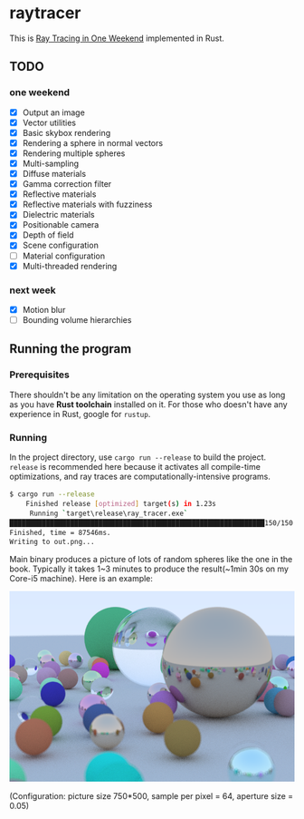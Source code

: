 # raytracer

This is [Ray Tracing in One Weekend](https://raytracing.github.io/books/RayTracingInOneWeekend.html) implemented in Rust.

## TODO

### one weekend
- [x] Output an image
- [x] Vector utilities
- [x] Basic skybox rendering
- [x] Rendering a sphere in normal vectors
- [x] Rendering multiple spheres
- [x] Multi-sampling
- [x] Diffuse materials
- [x] Gamma correction filter
- [x] Reflective materials
- [x] Reflective materials with fuzziness
- [x] Dielectric materials
- [x] Positionable camera
- [x] Depth of field
- [x] Scene configuration
- [ ] Material configuration
- [x] Multi-threaded rendering

### next week

- [x] Motion blur
- [ ] Bounding volume hierarchies

## Running the program

### Prerequisites

There shouldn't be any limitation on the operating system you use as long as you have **Rust toolchain** installed on it. For those who doesn't have any experience in Rust, google for `rustup`.

### Running

In the project directory, use `cargo run --release` to build the project. `release` is recommended here because it activates all compile-time optimizations, and ray traces are computationally-intensive programs.


```bash
$ cargo run --release
    Finished release [optimized] target(s) in 1.23s
     Running `target\release\ray_tracer.exe`
███████████████████████████████████████████████████████████████150/150
Finished, time = 87546ms.
Writing to out.png...
```

Main binary produces a picture of lots of random spheres like the one in the book.
Typically it takes 1~3 minutes to produce the result(~1min 30s on my Core-i5 machine). Here is an example:

![](example.png)

(Configuration: picture size 750*500, sample per pixel = 64, aperture size = 0.05)